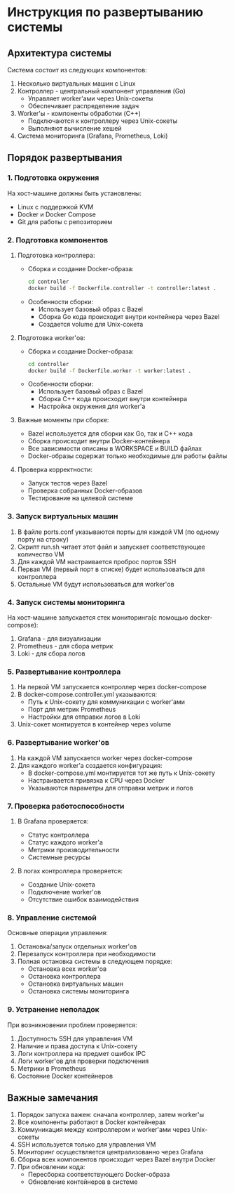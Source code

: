 # Инструкция по развертыванию системы

## Архитектура системы

Система состоит из следующих компонентов:
1. Несколько виртуальных машин с Linux
2. Контроллер - центральный компонент управления (Go)
   - Управляет worker'ами через Unix-сокеты
   - Обеспечивает распределение задач
3. Worker'ы - компоненты обработки (C++)
   - Подключаются к контроллеру через Unix-сокеты
   - Выполняют вычисление хешей
4. Система мониторинга (Grafana, Prometheus, Loki)

## Порядок развертывания

### 1. Подготовка окружения

На хост-машине должны быть установлены:
- Linux с поддержкой KVM
- Docker и Docker Compose
- Git для работы с репозиторием

### 2. Подготовка компонентов

1. Подготовка контроллера:
   - Сборка и создание Docker-образа:
     ```bash
     cd controller
     docker build -f Dockerfile.controller -t controller:latest .
     ```
   - Особенности сборки:
     * Использует базовый образ с Bazel
     * Сборка Go кода происходит внутри контейнера через Bazel
     * Создается volume для Unix-сокета

2. Подготовка worker'ов:
   - Сборка и создание Docker-образа:
     ```bash
     cd controller
     docker build -f Dockerfile.worker -t worker:latest .
     ```
   - Особенности сборки:
     * Использует базовый образ с Bazel
     * Сборка C++ кода происходит внутри контейнера
     * Настройка окружения для worker'а

3. Важные моменты при сборке:
   - Bazel используется для сборки как Go, так и C++ кода
   - Сборка происходит внутри Docker-контейнера
   - Все зависимости описаны в WORKSPACE и BUILD файлах
   - Docker-образы содержат только необходимые для работы файлы

4. Проверка корректности:
   - Запуск тестов через Bazel
   - Проверка собранных Docker-образов
   - Тестирование на целевой системе

### 3. Запуск виртуальных машин

1. В файле ports.conf указываются порты для каждой VM (по одному порту на строку)
2. Скрипт run.sh читает этот файл и запускает соответствующее количество VM
3. Для каждой VM настраивается проброс портов SSH
4. Первая VM (первый порт в списке) будет использоваться для контроллера
5. Остальные VM будут использоваться для worker'ов

### 4. Запуск системы мониторинга

На хост-машине запускается стек мониторинга(с помощью docker-compose):
1. Grafana - для визуализации
2. Prometheus - для сбора метрик
3. Loki - для сбора логов

### 5. Развертывание контроллера

1. На первой VM запускается контроллер через docker-compose
2. В docker-compose.controller.yml указываются:
   - Путь к Unix-сокету для коммуникации с worker'ами
   - Порт для метрик Prometheus
   - Настройки для отправки логов в Loki
3. Unix-сокет монтируется в контейнер через volume

### 6. Развертывание worker'ов

1. На каждой VM запускается worker через docker-compose
2. Для каждого worker'а создается конфигурация:
   - В docker-compose.yml монтируется тот же путь к Unix-сокету
   - Настраивается привязка к CPU через Docker
   - Указываются параметры для отправки метрик и логов

### 7. Проверка работоспособности

1. В Grafana проверяется:
   - Статус контроллера
   - Статус каждого worker'а
   - Метрики производительности
   - Системные ресурсы

2. В логах контроллера проверяется:
   - Создание Unix-сокета
   - Подключение worker'ов
   - Отсутствие ошибок взаимодействия

### 8. Управление системой

Основные операции управления:
1. Остановка/запуск отдельных worker'ов
2. Перезапуск контроллера при необходимости
3. Полная остановка системы в следующем порядке:
   - Остановка всех worker'ов
   - Остановка контроллера
   - Остановка виртуальных машин
   - Остановка системы мониторинга

### 9. Устранение неполадок

При возникновении проблем проверяется:
1. Доступность SSH для управления VM
2. Наличие и права доступа к Unix-сокету
3. Логи контроллера на предмет ошибок IPC
4. Логи worker'ов для проверки подключения
5. Метрики в Prometheus
6. Состояние Docker контейнеров

## Важные замечания

1. Порядок запуска важен: сначала контроллер, затем worker'ы
2. Все компоненты работают в Docker контейнерах
3. Коммуникация между контроллером и worker'ами через Unix-сокеты
4. SSH используется только для управления VM
5. Мониторинг осуществляется централизованно через Grafana
6. Сборка всех компонентов происходит через Bazel внутри Docker
7. При обновлении кода:
   - Пересборка соответствующего Docker-образа
   - Обновление контейнеров в системе 